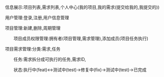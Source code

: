 信息展示:项目列表,需求列表,个人中心(我的项目,我的需求(提交给我的,我提交的))

用户管理:登录,注册,用户信息管理

项目管理:新建,删除,周期管理

       项目成员权限管理:拥有者(项目管理,需求管理),添加成员(项目任务执行)

项目需求管理:分类:需求,任务

       任务:需求拆分成可执行的任务,需求ID,

       状态:执行中(feat)<->测试中(test)->修复中(fix)->测试中(test)->已完成
